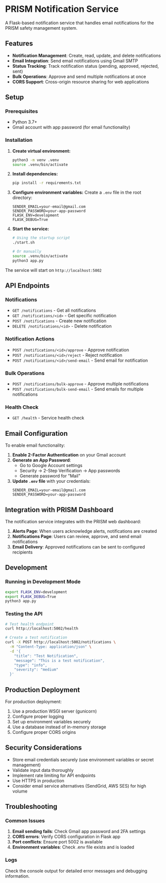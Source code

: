 # PRISM Notification Service

A Flask-based notification service that handles email notifications for the PRISM safety management system.

## Features

- **Notification Management**: Create, read, update, and delete notifications
- **Email Integration**: Send email notifications using Gmail SMTP
- **Status Tracking**: Track notification status (pending, approved, rejected, sent)
- **Bulk Operations**: Approve and send multiple notifications at once
- **CORS Support**: Cross-origin resource sharing for web applications

## Setup

### Prerequisites

- Python 3.7+
- Gmail account with app password (for email functionality)

### Installation

1. **Create virtual environment:**
   ```bash
   python3 -m venv .venv
   source .venv/bin/activate
   ```

2. **Install dependencies:**
   ```bash
   pip install -r requirements.txt
   ```

3. **Configure environment variables:**
   Create a `.env` file in the root directory:
   ```env
   SENDER_EMAIL=your-email@gmail.com
   SENDER_PASSWORD=your-app-password
   FLASK_ENV=development
   FLASK_DEBUG=True
   ```

4. **Start the service:**
   ```bash
   # Using the startup script
   ./start.sh

   # Or manually
   source .venv/bin/activate
   python3 app.py
   ```

The service will start on `http://localhost:5002`

## API Endpoints

### Notifications

- `GET /notifications` - Get all notifications
- `GET /notifications/<id>` - Get specific notification
- `POST /notifications` - Create new notification
- `DELETE /notifications/<id>` - Delete notification

### Notification Actions

- `POST /notifications/<id>/approve` - Approve notification
- `POST /notifications/<id>/reject` - Reject notification
- `POST /notifications/<id>/send-email` - Send email for notification

### Bulk Operations

- `POST /notifications/bulk-approve` - Approve multiple notifications
- `POST /notifications/bulk-send-email` - Send emails for multiple notifications

### Health Check

- `GET /health` - Service health check

## Email Configuration

To enable email functionality:

1. **Enable 2-Factor Authentication** on your Gmail account
2. **Generate an App Password**:
   - Go to Google Account settings
   - Security → 2-Step Verification → App passwords
   - Generate password for "Mail"
3. **Update `.env` file** with your credentials:
   ```env
   SENDER_EMAIL=your-email@gmail.com
   SENDER_PASSWORD=your-app-password
   ```

## Integration with PRISM Dashboard

The notification service integrates with the PRISM web dashboard:

1. **Alerts Page**: When users acknowledge alerts, notifications are created
2. **Notifications Page**: Users can review, approve, and send email notifications
3. **Email Delivery**: Approved notifications can be sent to configured recipients

## Development

### Running in Development Mode

```bash
export FLASK_ENV=development
export FLASK_DEBUG=True
python3 app.py
```

### Testing the API

```bash
# Test health endpoint
curl http://localhost:5002/health

# Create a test notification
curl -X POST http://localhost:5002/notifications \
  -H "Content-Type: application/json" \
  -d '{
    "title": "Test Notification",
    "message": "This is a test notification",
    "type": "info",
    "severity": "medium"
  }'
```

## Production Deployment

For production deployment:

1. Use a production WSGI server (gunicorn)
2. Configure proper logging
3. Set up environment variables securely
4. Use a database instead of in-memory storage
5. Configure proper CORS origins

## Security Considerations

- Store email credentials securely (use environment variables or secret management)
- Validate input data thoroughly
- Implement rate limiting for API endpoints
- Use HTTPS in production
- Consider email service alternatives (SendGrid, AWS SES) for high volume

## Troubleshooting

### Common Issues

1. **Email sending fails**: Check Gmail app password and 2FA settings
2. **CORS errors**: Verify CORS configuration in Flask app
3. **Port conflicts**: Ensure port 5002 is available
4. **Environment variables**: Check .env file exists and is loaded

### Logs

Check the console output for detailed error messages and debugging information.